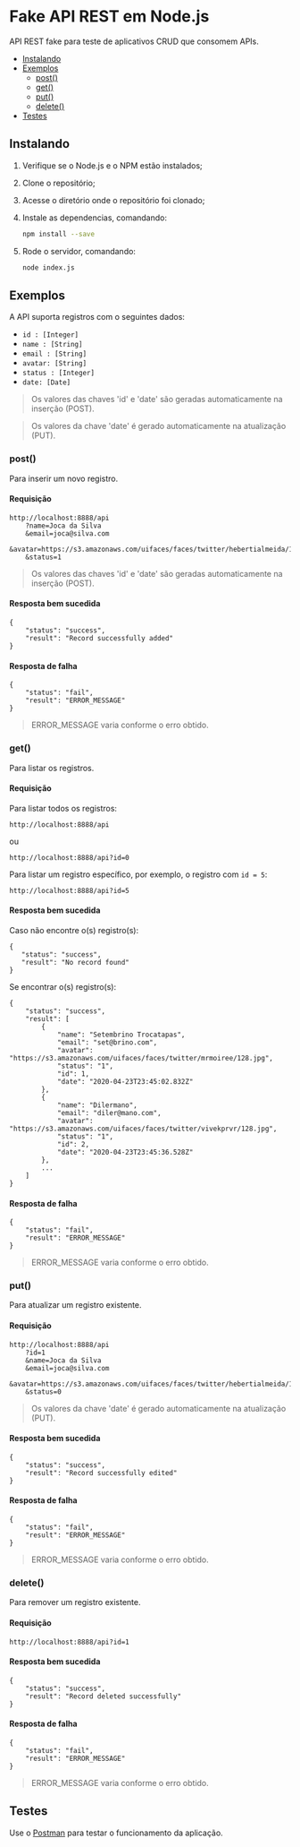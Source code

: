 # Fake API REST em Node.js

API REST fake para teste de aplicativos CRUD que consomem APIs.

* [Instalando](#instalando)
* [Exemplos](#exemplos)
    * [post()](#post)
    * [get()](#get)
    * [put()](#put)
    * [delete()](#delete)
* [Testes](#delete)

## Instalando

1. Verifique se o Node.js e o NPM estão instalados;
2. Clone o repositório;
3. Acesse o diretório onde o repositório foi clonado;
4. Instale as dependencias, comandando:

    ```sh 
    npm install --save
    ```
5. Rode o servidor, comandando:
 
    ```sh
    node index.js
    ```

## Exemplos

A API suporta registros com o seguintes dados:

- `id : [Integer]`
- `name : [String]`
- `email : [String]`
- `avatar: [String]`
- `status : [Integer]`
- `date: [Date]`

> Os valores das chaves 'id' e 'date' são geradas automaticamente na inserção (POST).

> Os valores da chave 'date' é gerado automaticamente na atualização (PUT).

### post()

Para inserir um novo registro.

#### Requisição

```
http://localhost:8888/api
    ?name=Joca da Silva
    &email=joca@silva.com
    &avatar=https://s3.amazonaws.com/uifaces/faces/twitter/hebertialmeida/128.jpg
    &status=1
```

> Os valores das chaves 'id' e 'date' são geradas automaticamente na inserção (POST).

#### Resposta bem sucedida

```
{
    "status": "success",
    "result": "Record successfully added"
} 
```
#### Resposta de falha

```
{
    "status": "fail",
    "result": "ERROR_MESSAGE"
} 
```
> ERROR_MESSAGE varia conforme o erro obtido.
 
### get()
 Para listar os registros.
 
 #### Requisição
 
 Para listar todos os registros:
 
```
http://localhost:8888/api
```
ou
```
http://localhost:8888/api?id=0
```

Para listar um registro específico, por exemplo, o registro com `id = 5`:

```
http://localhost:8888/api?id=5
```
 
 #### Resposta bem sucedida
 Caso não encontre o(s) registro(s):
```
{
   "status": "success",
   "result": "No record found"
} 
``` 
Se encontrar o(s) registro(s):
```
{
    "status": "success",
    "result": [
        {
            "name": "Setembrino Trocatapas",
            "email": "set@brino.com",
            "avatar": "https://s3.amazonaws.com/uifaces/faces/twitter/mrmoiree/128.jpg",
            "status": "1",
            "id": 1,
            "date": "2020-04-23T23:45:02.832Z"
        },
        {
            "name": "Dilermano",
            "email": "diler@mano.com",
            "avatar": "https://s3.amazonaws.com/uifaces/faces/twitter/vivekprvr/128.jpg",
            "status": "1",
            "id": 2,
            "date": "2020-04-23T23:45:36.528Z"
        },
        ...
    ]
}
```
#### Resposta de falha

```
{
    "status": "fail",
    "result": "ERROR_MESSAGE"
} 
```
> ERROR_MESSAGE varia conforme o erro obtido.

### put()
Para atualizar um registro existente.
#### Requisição
```
http://localhost:8888/api
    ?id=1
    &name=Joca da Silva
    &email=joca@silva.com
    &avatar=https://s3.amazonaws.com/uifaces/faces/twitter/hebertialmeida/128.jpg
    &status=0
```

> Os valores da chave 'date' é gerado automaticamente na atualização (PUT).

#### Resposta bem sucedida
```
{
    "status": "success",
    "result": "Record successfully edited"
}
```
#### Resposta de falha

```
{
    "status": "fail",
    "result": "ERROR_MESSAGE"
} 
```
> ERROR_MESSAGE varia conforme o erro obtido.

### delete()
Para remover um registro existente.
#### Requisição
`http://localhost:8888/api?id=1`
#### Resposta bem sucedida

```
{
    "status": "success",
    "result": "Record deleted successfully"
}
```
#### Resposta de falha

```
{
    "status": "fail",
    "result": "ERROR_MESSAGE"
} 
```
> ERROR_MESSAGE varia conforme o erro obtido.

## Testes
Use o [Postman](https://www.postman.com/downloads/) para testar o funcionamento da aplicação.
